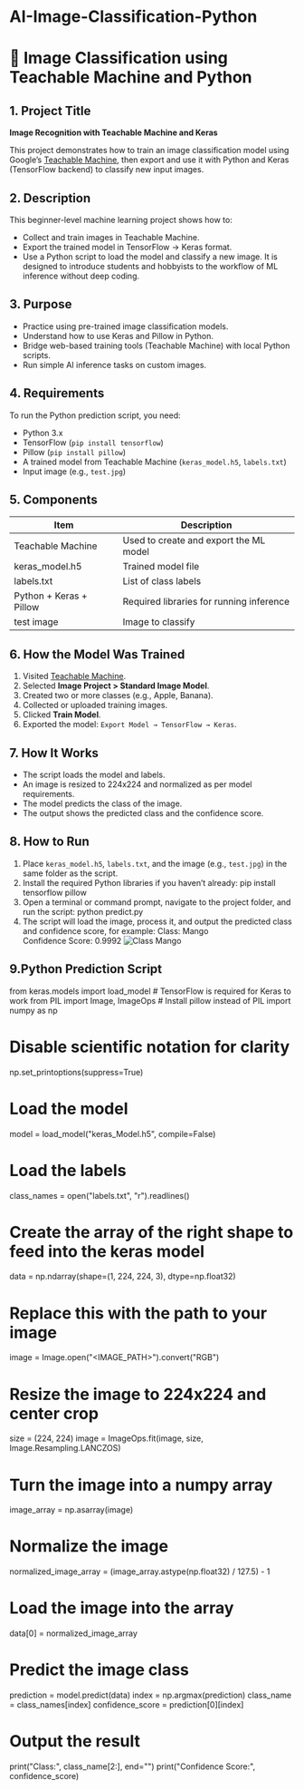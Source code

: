 # AI-Image-Classification-Python

# 🧠 Image Classification using Teachable Machine and Python

## 1. Project Title
**Image Recognition with Teachable Machine and Keras**

This project demonstrates how to train an image classification model using Google’s [Teachable Machine](https://teachablemachine.withgoogle.com/), then export and use it with Python and Keras (TensorFlow backend) to classify new input images.

## 2. Description
This beginner-level machine learning project shows how to:
- Collect and train images in Teachable Machine.
- Export the trained model in TensorFlow → Keras format.
- Use a Python script to load the model and classify a new image.
It is designed to introduce students and hobbyists to the workflow of ML inference without deep coding.

## 3. Purpose
- Practice using pre-trained image classification models.
- Understand how to use Keras and Pillow in Python.
- Bridge web-based training tools (Teachable Machine) with local Python scripts.
- Run simple AI inference tasks on custom images.

## 4. Requirements
To run the Python prediction script, you need:
- Python 3.x
- TensorFlow (`pip install tensorflow`)
- Pillow (`pip install pillow`)
- A trained model from Teachable Machine (`keras_model.h5`, `labels.txt`)
- Input image (e.g., `test.jpg`)

## 5. Components
| Item                          | Description                                  |
|-------------------------------|----------------------------------------------|
| Teachable Machine             | Used to create and export the ML model       |
| keras_model.h5                | Trained model file                           |
| labels.txt                    | List of class labels                         |
| Python + Keras + Pillow       | Required libraries for running inference     |
| test image                    | Image to classify                            |

## 6. How the Model Was Trained
1. Visited [Teachable Machine](https://teachablemachine.withgoogle.com/).
2. Selected **Image Project > Standard Image Model**.
3. Created two or more classes (e.g., Apple, Banana).
4. Collected or uploaded training images.
5. Clicked **Train Model**.
6. Exported the model: `Export Model → TensorFlow → Keras`.

## 7. How It Works
- The script loads the model and labels.
- An image is resized to 224x224 and normalized as per model requirements.
- The model predicts the class of the image.
- The output shows the predicted class and the confidence score.

## 8. How to Run
1. Place `keras_model.h5`, `labels.txt`, and the image (e.g., `test.jpg`) in the same folder as the script.
2. Install the required Python libraries if you haven’t already:
pip install tensorflow pillow
3. Open a terminal or command prompt, navigate to the project folder, and run the script:
 python predict.py
4. The script will load the image, process it, and output the predicted class and confidence score, for example:
  Class: Mango  
Confidence Score: 0.9992
![Class Mango](https://github.com/user-attachments/assets/0f956a34-aeec-4e4b-884b-c0dc09549123)




## 9.Python Prediction Script
from keras.models import load_model  # TensorFlow is required for Keras to work
from PIL import Image, ImageOps      # Install pillow instead of PIL
import numpy as np

# Disable scientific notation for clarity
np.set_printoptions(suppress=True)

# Load the model
model = load_model("keras_Model.h5", compile=False)

# Load the labels
class_names = open("labels.txt", "r").readlines()

# Create the array of the right shape to feed into the keras model
data = np.ndarray(shape=(1, 224, 224, 3), dtype=np.float32)

# Replace this with the path to your image
image = Image.open("<IMAGE_PATH>").convert("RGB")

# Resize the image to 224x224 and center crop
size = (224, 224)
image = ImageOps.fit(image, size, Image.Resampling.LANCZOS)

# Turn the image into a numpy array
image_array = np.asarray(image)

# Normalize the image
normalized_image_array = (image_array.astype(np.float32) / 127.5) - 1

# Load the image into the array
data[0] = normalized_image_array

# Predict the image class
prediction = model.predict(data)
index = np.argmax(prediction)
class_name = class_names[index]
confidence_score = prediction[0][index]

# Output the result
print("Class:", class_name[2:], end="")
print("Confidence Score:", confidence_score)
